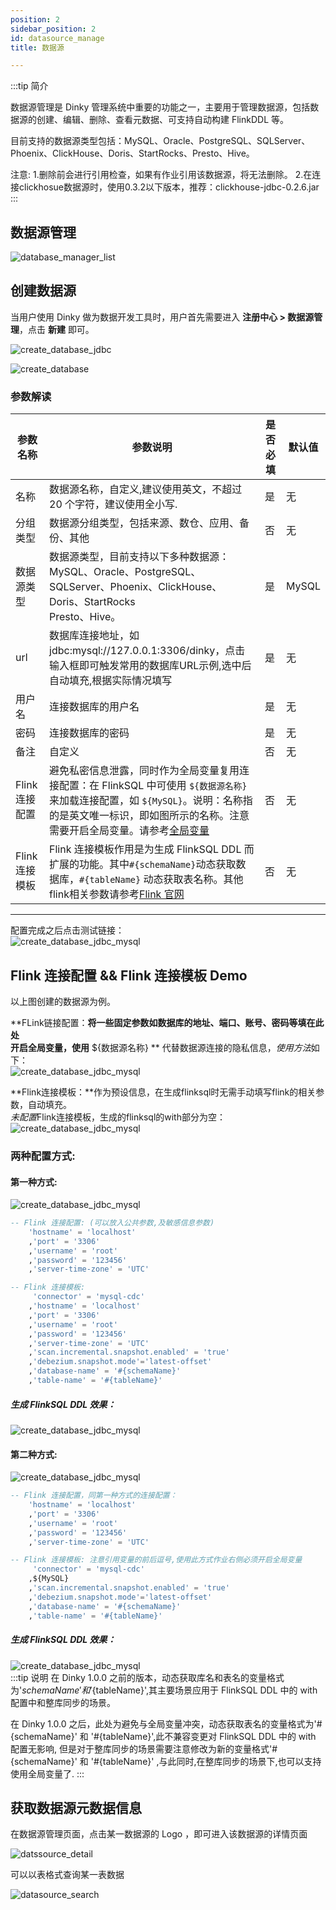 ```yaml
---
position: 2
sidebar_position: 2
id: datasource_manage
title: 数据源

---
```



:::tip 简介

数据源管理是 Dinky 管理系统中重要的功能之一，主要用于管理数据源，包括数据源的创建、编辑、删除、查看元数据、可支持自动构建
FlinkDDL 等。

目前支持的数据源类型包括：MySQL、Oracle、PostgreSQL、SQLServer、Phoenix、ClickHouse、Doris、StartRocks、Presto、Hive。

注意: 1.删除前会进行引用检查，如果有作业引用该数据源，将无法删除。
      2.在连接clickhosue数据源时，使用0.3.2以下版本，推荐：clickhouse-jdbc-0.2.6.jar
:::

## 数据源管理

![database_manager_list](http://pic.dinky.org.cn/dinky/docs/test/datasource00.png)

## 创建数据源

当用户使用 Dinky 做为数据开发工具时，用户首先需要进入 **注册中心 > 数据源管理**，点击 **新建** 即可。

![create_database_jdbc](http://pic.dinky.org.cn/dinky/docs/test/datasource0.png)

![create_database](http://pic.dinky.org.cn/dinky/docs/test/datasource1.png)

### 参数解读

| 参数名称       | 参数说明                                                                                                                                                                                                | 是否必填 | 默认值   |
|------------|-----------------------------------------------------------------------------------------------------------------------------------------------------------------------------------------------------|------|-------|
| 名称         | 数据源名称，自定义,建议使用英文，不超过 20 个字符，建议使用全小写.                                                                                                                                                                | 是    | 无     |
| 分组类型       | 数据源分组类型，包括来源、数仓、应用、备份、其他                                                                                                                                                                            | 否    | 无     |
| 数据源类型      | 数据源类型，目前支持以下多种数据源：<br/>            MySQL、Oracle、PostgreSQL、SQLServer、Phoenix、ClickHouse、Doris、StartRocks<br/>Presto、Hive。                                                                           | 是    | MySQL |
| url        | 数据库连接地址，如 jdbc:mysql://127.0.0.1:3306/dinky，点击输入框即可触发常用的数据库URL示例,选中后自动填充,根据实际情况填写                                                                                                                   | 是    | 无     |
| 用户名        | 连接数据库的用户名                                                                                                                                                                                           | 是    | 无     |
| 密码         | 连接数据库的密码                                                                                                                                                                                            | 是    | 无     |
| 备注         | 自定义                                                                                                                                                                                                 | 否    | 无     |
| Flink 连接配置 | 避免私密信息泄露，同时作为全局变量复用连接配置：在 FlinkSQL 中可使用 `${数据源名称}` 来加载连接配置，如 `${MySQL}`。说明：名称指的是英文唯一标识，即如图所示的名称。注意需要开启全局变量。请参考[全局变量](./global_var)                                                                  | 否    | 无     |
| Flink 连接模板 | Flink 连接模板作用是为生成 FlinkSQL DDL 而扩展的功能。其中`#{schemaName}`动态获取数据库，`#{tableName}` 动态获取表名称。其他flink相关参数请参考[Flink 官网](https://nightlies.apache.org/flink/flink-docs-master/docs/connectors/table/overview/) | 否    | 无     |

---
配置完成之后点击测试链接：  
![create_database_jdbc_mysql](http://pic.dinky.org.cn/dinky/docs/test/datasource3.png)

## Flink 连接配置 && Flink 连接模板 Demo

以上图创建的数据源为例。

**FLink链接配置：**将一些固定参数如数据库的地址、端口、账号、密码等填在此处  
开启全局变量，使用** ${数据源名称} ** 代替数据源连接的隐私信息，*使用方法*如下：  
![create_database_jdbc_mysql](http://pic.dinky.org.cn/dinky/docs/test/datasource6.png)

**Flink连接模板：**作为预设信息，在生成flinksql时无需手动填写flink的相关参数，自动填充。  
*未配置*Flink连接模板，生成的flinksql的with部分为空：  
![create_database_jdbc_mysql](http://pic.dinky.org.cn/dinky/docs/test/datasource55.png)

### 两种配置方式:

#### 第一种方式:

![create_database_jdbc_mysql](http://pic.dinky.org.cn/dinky/docs/test/datasource4.png)

```sql
-- Flink 连接配置: (可以放入公共参数,及敏感信息参数)
    'hostname' = 'localhost'
    ,'port' = '3306'
    ,'username' = 'root'
    ,'password' = '123456'
    ,'server-time-zone' = 'UTC'

-- Flink 连接模板: 
     'connector' = 'mysql-cdc'
    ,'hostname' = 'localhost'
    ,'port' = '3306'
    ,'username' = 'root'
    ,'password' = '123456'
    ,'server-time-zone' = 'UTC'
    ,'scan.incremental.snapshot.enabled' = 'true'
    ,'debezium.snapshot.mode'='latest-offset'  
    ,'database-name' = '#{schemaName}'
    ,'table-name' = '#{tableName}'
```

##### 生成 FlinkSQL DDL 效果：

![create_database_jdbc_mysql](http://pic.dinky.org.cn/dinky/docs/test/datasource5.png)

#### 第二种方式:

![create_database_jdbc_mysql](http://pic.dinky.org.cn/dinky/docs/test/datasource44.png)

```sql
-- Flink 连接配置，同第一种方式的连接配置：
    'hostname' = 'localhost'
    ,'port' = '3306'
    ,'username' = 'root'
    ,'password' = '123456'
    ,'server-time-zone' = 'UTC'

-- Flink 连接模板: 注意引用变量的前后逗号,使用此方式作业右侧必须开启全局变量
     'connector' = 'mysql-cdc'
    ,${MySQL}
    ,'scan.incremental.snapshot.enabled' = 'true'
    ,'debezium.snapshot.mode'='latest-offset'
    ,'database-name' = '#{schemaName}'
    ,'table-name' = '#{tableName}'

```

##### 生成 FlinkSQL DDL 效果：

![create_database_jdbc_mysql](http://pic.dinky.org.cn/dinky/docs/test/datasource555.png)  
:::tip 说明
在 Dinky 1.0.0 之前的版本，动态获取库名和表名的变量格式为'${schemaName}' 和 '${tableName}',其主要场景应用于 FlinkSQL DDL 中的 with 配置中和整库同步的场景。

在 Dinky 1.0.0 之后，此处为避免与全局变量冲突，动态获取表名的变量格式为'#{schemaName}' 和 '#{tableName}',此不兼容变更对 FlinkSQL DDL 中的 with 配置无影响, 但是对于整库同步的场景需要注意修改为新的变量格式'#{schemaName}' 和 '#{tableName}' ,与此同时,在整库同步的场景下,也可以支持使用全局变量了.
:::

## 获取数据源元数据信息

在数据源管理页面，点击某一数据源的 Logo ，即可进入该数据源的详情页面

![datssource_detail](http://pic.dinky.org.cn/dinky/docs/zh-CN/user_guide/register_center/datasource/datssource_detail.png)

可以以表格式查询某一表数据

![datasource_search](http://pic.dinky.org.cn/dinky/docs/zh-CN/user_guide/register_center/datasource/datasource_search.png)

